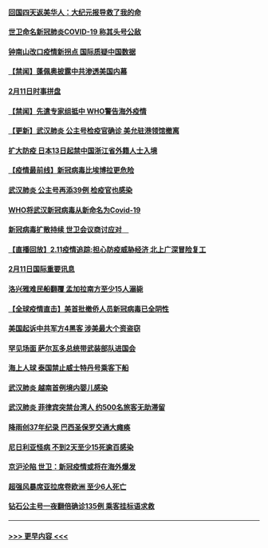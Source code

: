 #### [回国四天返美华人：大纪元报导救了我的命](../pages/prog202/a102775342.md?t=02121544) 
#### [世卫命名新冠肺炎COVID-19 称其头号公敌](../pages/prog202/a102775196.md?t=02121544) 
#### [钟南山改口疫情新拐点 国际质疑中国数据](../pages/prog202/a102775178.md?t=02121544) 
#### [【禁闻】蓬佩奥披露中共渗透美国内幕](../pages/prog202/a102775129.md?t=02121544) 
#### [2月11日时事拼盘](../pages/prog202/a102775140.md?t=02121544) 
#### [【禁闻】先遣专家组抵中 WHO警告海外疫情](../pages/prog202/a102775112.md?t=02121544) 
#### [【更新】武汉肺炎 公主号检疫官确诊 美允驻港领馆撤离](../pages/prog202/a102770740.md?t=02121544) 
#### [扩大防疫 日本13日起禁中国浙江省外籍人士入境](../pages/prog202/a102775051.md?t=02121544) 
#### [【疫情最前线】新冠病毒比埃博拉更危险](../pages/prog202/a102775043.md?t=02121544) 
#### [武汉肺炎 公主号再添39例 检疫官也感染](../pages/prog202/a102775031.md?t=02121544) 
#### [WHO将武汉新冠病毒从新命名为Covid-19](../pages/prog202/a102774891.md?t=02121544) 
#### [新冠病毒扩散持续 世卫会议商讨应对　](../pages/prog202/a102774850.md?t=02121544) 
#### [【直播回放】2.11疫情追踪:担心防疫威胁经济 北上广深冒险复工](../pages/prog202/a102774741.md?t=02121544) 
#### [2月11日国际重要讯息](../pages/prog202/a102774621.md?t=02121544) 
#### [洛兴雅难民船翻覆 孟加拉南方至少15人溺毙](../pages/prog202/a102774586.md?t=02121544) 
#### [【全球疫情直击】美首批撤侨人员新冠病毒已全阴性](../pages/prog202/a102774523.md?t=02121544) 
#### [美国起诉中共军方4黑客 涉美最大个资盗窃](../pages/prog202/a102774508.md?t=02121544) 
#### [罕见场面  萨尔瓦多总统带武装部队进国会](../pages/prog202/a102774494.md?t=02121544) 
#### [海上人球 泰国禁止威士特丹号乘客下船](../pages/prog202/a102774384.md?t=02121544) 
#### [武汉肺炎 越南首例境内婴儿感染](../pages/prog202/a102774365.md?t=02121544) 
#### [武汉肺炎 菲律宾突禁台湾人 约500名旅客无助滞留](../pages/prog202/a102774288.md?t=02121544) 
#### [降雨创37年纪录 巴西圣保罗交通大瘫痪](../pages/prog202/a102774273.md?t=02121544) 
#### [尼日利亚怪病 不到2天至少15死逾百感染](../pages/prog202/a102774260.md?t=02121544) 
#### [京沪沦陷 世卫：新冠疫情或将在海外爆发](../pages/prog202/a102774135.md?t=02121544) 
#### [超强风暴席亚拉席卷欧洲 至少6人死亡](../pages/prog202/a102774122.md?t=02121544) 
#### [钻石公主号一夜翻倍确诊135例 乘客挂标语求救](../pages/prog202/a102774041.md?t=02121544) 

----
#### [ >>> 更早内容 <<< ](../indexes/prog202-earlier.md)
